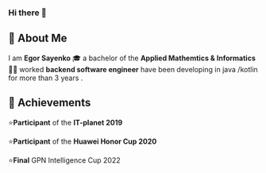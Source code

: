 ### Hi there 👋


## 🚀  About Me
I am **Egor Sayenko**
🎓 a bachelor of the **Applied Mathemtics & Informatics** 
👨‍💻 worked  **backend software engineer**   have been developing in java /kotlin for more than 3 years .

## 🏅  Achievements

⭐**Participant** of the **IT-planet 2019**

⭐**Participant** of the **Huawei Honor Cup 2020**

⭐**Final** GPN Intelligence Cup 2022

